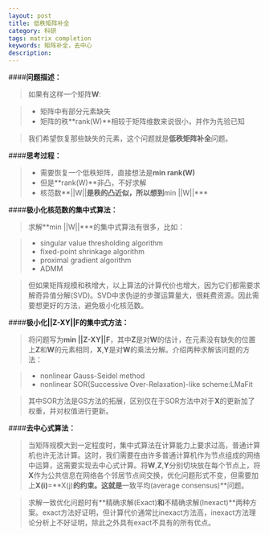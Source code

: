 ```yaml
---
layout: post
title: 低秩矩阵补全
category: 科研
tags: matrix completion
keywords: 矩阵补全，去中心
description: 
---
```


####**问题描述：** 
>如果有这样一个矩阵**W**:


>- 矩阵中有部分元素缺失
>- 矩阵的秩**rank(W)**相较于矩阵维数来说很小，并作为先验已知


>我们希望恢复那些缺失的元素，这个问题就是**低秩矩阵补全**问题。      


####**思考过程：**
>- 需要恢复一个低秩矩阵，直接想法是**min rank(W)**
>- 但是**rank(W)**非凸，不好求解
>- 核范数**||W||**是秩的凸近似，所以想到**min ||W||***

####**极小化核范数的集中式算法：**
>求解**min ||W||***的集中式算法有很多，比如：


>- singular value thresholding algorithm
>- fixed-point shrinkage algorithm
>- proximal gradient algorithm
>- ADMM


>但如果矩阵规模和秩增大，以上算法的计算代价也增大，因为它们都需要求解奇异值分解(SVD)。SVD中求伪逆的步骤运算量大，很耗费资源。因此需要想更好的方法，避免极小化核范数。

####**极小化||Z-XY||F的集中式方法：**
>将问题写为**min ||Z-XY||F**，其中**Z**是对**W**的估计，在元素没有缺失的位置上**Z**和**W**的元素相同，**X**,**Y**是对**W**的乘法分解。介绍两种求解该问题的方法：


>- nonlinear Gauss-Seidel method
>- nonlinear SOR(Successive Over-Relaxation)-like scheme:LMaFit


>其中SOR方法是GS方法的拓展，区别仅在于SOR方法中对于**X**的更新加了权重，并对权值进行更新。

####**去中心式算法：**
>当矩阵规模大到一定程度时，集中式算法在计算能力上要求过高，普通计算机也许无法计算。这时，我们需要在由许多普通计算机作为节点组成的网络中运算，这需要实现去中心式计算。将**W**,**Z**,**Y**分别切块放在每个节点上，将**X**作为公共信息在网络各个邻居节点间交换，优化问题形式不变，但需要加上**X(i)**=**X(j)**的约束。这就是**一致平均(average consensus)**问题。

>求解一致优化问题时有**精确求解(Exact)**和**不精确求解(Inexact)**两种方案。exact方法好证明，但计算代价通常比inexact方法高，inexact方法理论分析上不好证明，除此之外具有exact不具有的所有优点。



